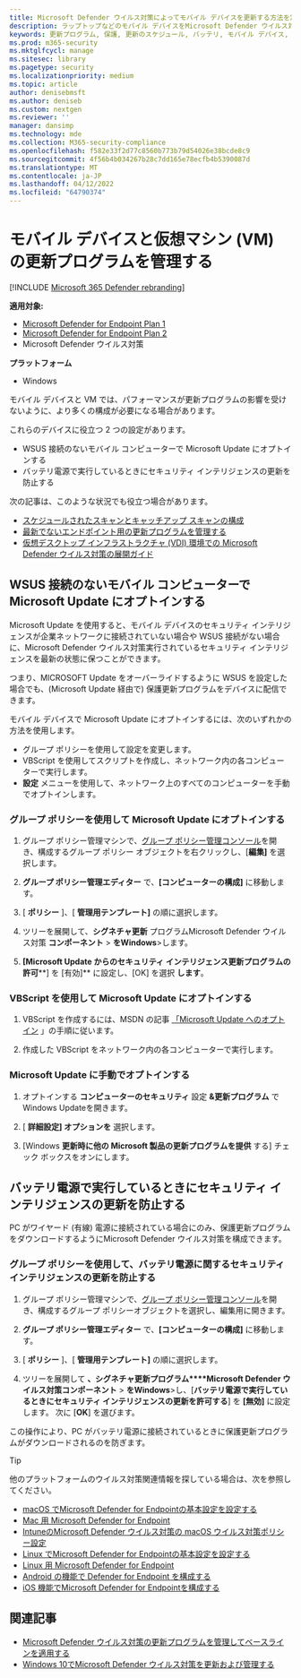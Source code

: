 ```yaml
---
title: Microsoft Defender ウイルス対策によってモバイル デバイスを更新する方法を定義する
description: ラップトップなどのモバイル デバイスをMicrosoft Defender ウイルス対策保護更新プログラムで更新する方法を管理します。
keywords: 更新プログラム, 保護, 更新のスケジュール, バッテリ, モバイル デバイス, ノート PC, ノートブック, オプトイン, Microsoft update, wsus, override
ms.prod: m365-security
ms.mktglfcycl: manage
ms.sitesec: library
ms.pagetype: security
ms.localizationpriority: medium
ms.topic: article
author: denisebmsft
ms.author: deniseb
ms.custom: nextgen
ms.reviewer: ''
manager: dansimp
ms.technology: mde
ms.collection: M365-security-compliance
ms.openlocfilehash: f582e33f2d77c8560b773b79d54026e38bcde8c9
ms.sourcegitcommit: 4f56b4b034267b28c7dd165e78ecfb4b5390087d
ms.translationtype: MT
ms.contentlocale: ja-JP
ms.lasthandoff: 04/12/2022
ms.locfileid: "64790374"
---
```

# <a name="manage-updates-for-mobile-devices-and-virtual-machines-vms"></a>モバイル デバイスと仮想マシン (VM) の更新プログラムを管理する

[!INCLUDE [Microsoft 365 Defender rebranding](../../includes/microsoft-defender.md)]


**適用対象:**

- [Microsoft Defender for Endpoint Plan 1](https://go.microsoft.com/fwlink/p/?linkid=2154037)
- [Microsoft Defender for Endpoint Plan 2](https://go.microsoft.com/fwlink/p/?linkid=2154037)
- Microsoft Defender ウイルス対策

**プラットフォーム**
- Windows

モバイル デバイスと VM では、パフォーマンスが更新プログラムの影響を受けないように、より多くの構成が必要になる場合があります。

これらのデバイスに役立つ 2 つの設定があります。

- WSUS 接続のないモバイル コンピューターで Microsoft Update にオプトインする
- バッテリ電源で実行しているときにセキュリティ インテリジェンスの更新を防止する

次の記事は、このような状況でも役立つ場合があります。
- [スケジュールされたスキャンとキャッチアップ スキャンの構成](scheduled-catch-up-scans-microsoft-defender-antivirus.md)
- [最新でないエンドポイント用の更新プログラムを管理する](manage-outdated-endpoints-microsoft-defender-antivirus.md)
- [仮想デスクトップ インフラストラクチャ (VDI) 環境での Microsoft Defender ウイルス対策の展開ガイド](deployment-vdi-microsoft-defender-antivirus.md)

## <a name="opt-in-to-microsoft-update-on-mobile-computers-without-a-wsus-connection"></a>WSUS 接続のないモバイル コンピューターで Microsoft Update にオプトインする

Microsoft Update を使用すると、モバイル デバイスのセキュリティ インテリジェンスが企業ネットワークに接続されていない場合や WSUS 接続がない場合に、Microsoft Defender ウイルス対策実行されているセキュリティ インテリジェンスを最新の状態に保つことができます。

つまり、MICROSOFT Update をオーバーライドするように WSUS を設定した場合でも、(Microsoft Update 経由で) 保護更新プログラムをデバイスに配信できます。

モバイル デバイスで Microsoft Update にオプトインするには、次のいずれかの方法を使用します。

- グループ ポリシーを使用して設定を変更します。
- VBScript を使用してスクリプトを作成し、ネットワーク内の各コンピューターで実行します。
- **設定** メニューを使用して、ネットワーク上のすべてのコンピューターを手動でオプトインします。

### <a name="use-group-policy-to-opt-in-to-microsoft-update"></a>グループ ポリシーを使用して Microsoft Update にオプトインする

1. グループ ポリシー管理マシンで、[グループ ポリシー管理コンソール](/previous-versions/windows/it-pro/windows-server-2008-R2-and-2008/cc731212(v=ws.11))を開き、構成するグループ ポリシー オブジェクトを右クリックし、[**編集]** を選択します。

2. **グループ ポリシー管理エディター** で、**[コンピューターの構成]** に移動します。

3. [ **ポリシー** ]、[ **管理用テンプレート]** の順に選択します。

4. ツリーを展開して、**シグネチャ更新** プログラムMicrosoft Defender ウイルス対策 **コンポーネント** \> **をWindows**\>します。

5. **[Microsoft Update からのセキュリティ インテリジェンス更新プログラムの許可****] を [有効]** に設定し、[OK] を選択 **します**。

### <a name="use-a-vbscript-to-opt-in-to-microsoft-update"></a>VBScript を使用して Microsoft Update にオプトインする

1. VBScript を作成するには、MSDN の記事 [「Microsoft Update へのオプトイン](/windows/win32/wua_sdk/opt-in-to-microsoft-update) 」の手順に従います。

2. 作成した VBScript をネットワーク内の各コンピューターで実行します。

### <a name="manually-opt-in-to-microsoft-update"></a>Microsoft Update に手動でオプトインする

1. オプトインする **コンピューターのセキュリティ** 設定 **&更新プログラム** でWindows Updateを開きます。

2. [ **詳細設定] オプションを** 選択します。

3. [Windows **更新時に他の Microsoft 製品の更新プログラムを提供** する] チェック ボックスをオンにします。

## <a name="prevent-security-intelligence-updates-when-running-on-battery-power"></a>バッテリ電源で実行しているときにセキュリティ インテリジェンスの更新を防止する

PC がワイヤード (有線) 電源に接続されている場合にのみ、保護更新プログラムをダウンロードするようにMicrosoft Defender ウイルス対策を構成できます。

### <a name="use-group-policy-to-prevent-security-intelligence-updates-on-battery-power"></a>グループ ポリシーを使用して、バッテリ電源に関するセキュリティ インテリジェンスの更新を防止する

1. グループ ポリシー管理マシンで、[グループ ポリシー管理コンソール](/previous-versions/windows/it-pro/windows-server-2008-R2-and-2008/cc731212(v=ws.11))を開き、構成するグループ ポリシーオブジェクトを選択し、編集用に開きます。

2. **グループ ポリシー管理エディター** で、**[コンピューターの構成]** に移動します。

3. [ **ポリシー** ]、[ **管理用テンプレート]** の順に選択します。

4. ツリーを展開して **、シグネチャ更新プログラム****Microsoft Defender ウイルス対策コンポーネント** \> **をWindows**\>し、[**バッテリ電源で実行しているときにセキュリティ インテリジェンスの更新を許可する**] を **[無効]** に設定します。 次に [**OK**] を選びます。

この操作により、PC がバッテリ電源に接続されているときに保護更新プログラムがダウンロードされるのを防ぎます。

> [!TIP]
> 他のプラットフォームのウイルス対策関連情報を探している場合は、次を参照してください。
> - [macOS でMicrosoft Defender for Endpointの基本設定を設定する](mac-preferences.md)
> - [Mac 用 Microsoft Defender for Endpoint](microsoft-defender-endpoint-mac.md)
> - [IntuneのMicrosoft Defender ウイルス対策の macOS ウイルス対策ポリシー設定](/mem/intune/protect/antivirus-microsoft-defender-settings-macos)
> - [Linux でMicrosoft Defender for Endpointの基本設定を設定する](linux-preferences.md)
> - [Linux 用 Microsoft Defender for Endpoint](microsoft-defender-endpoint-linux.md)
> - [Android の機能で Defender for Endpoint を構成する](android-configure.md)
> - [iOS 機能でMicrosoft Defender for Endpointを構成する](ios-configure-features.md)

## <a name="related-articles"></a>関連記事

- [Microsoft Defender ウイルス対策の更新プログラムを管理してベースラインを適用する](manage-updates-baselines-microsoft-defender-antivirus.md)
- [Windows 10でMicrosoft Defender ウイルス対策を更新および管理する](deploy-manage-report-microsoft-defender-antivirus.md)